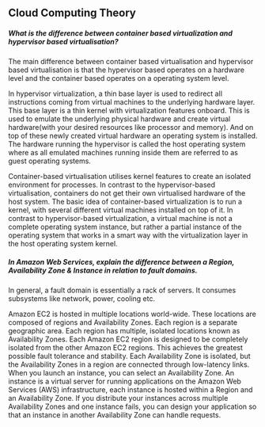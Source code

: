 ## Cloud Computing Theory

##### What is the difference between container based virtualization and hypervisor based virtualisation?

The main difference between container based virtualisation and hypervisor based virtualisation is that the hypervisor based operates on a hardware level and the container based operates on a operating system level. 

In hypervisor virtualization,  a thin base layer is used to redirect all instructions coming from virtual machines to the underlying hardware layer. This base layer is a thin kernel with virtualization features onboard. This is used to emulate the underlying physical hardware and create virtual hardware(with your desired resources like processor and memory). And on top of these newly created virtual hardware an operating system is installed. The hardware running the hypervisor is called the host operating system where as all emulated machines  running inside them are referred to as guest operating systems.
  
Container-based virtualisation utilises kernel features to create an isolated environment for processes. In contrast to the hypervisor-based virtualisation, containers do not get their own virtualised hardware of the host system. The basic idea of container-based virtualization is to run a kernel, with several different virtual machines installed on top of it. In contrast to hypervisor-based virtualization, a virtual machine is not a complete operating system instance, but rather a partial instance of the operating system that works in a smart way with the virtualization layer in the host operating system kernel. 

##### In Amazon Web Services, explain the difference between a **Region**, **Availability Zone** & **Instance** in relation to fault domains.

In general, a fault domain is essentially a rack of servers. It consumes subsystems like network, power, cooling etc. 

Amazon EC2 is hosted in multiple locations world-wide. These locations are composed of regions and Availability Zones. Each region is a separate geographic area. Each region has multiple, isolated locations known as Availability Zones. Each Amazon EC2 region is designed to be completely isolated from the other Amazon EC2 regions. This achieves the greatest possible fault tolerance and stability. Each Availability Zone is isolated, but the Availability Zones in a region are connected through low-latency links. When you launch an instance, you can select an Availability Zone. An instance is a virtual server for running applications on the Amazon Web Services (AWS) infrastructure, each instance is hosted within a Region and an Availability Zone. If you distribute your instances across multiple Availability Zones and one instance fails, you can design your application so that an instance in another Availability Zone can handle requests.
